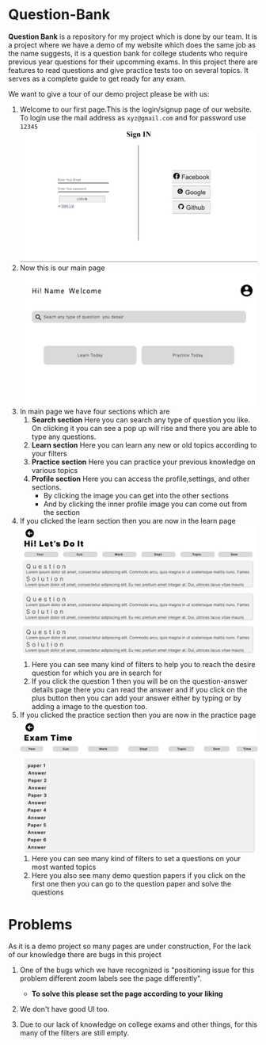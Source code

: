 # Question-Bank

**Question Bank** is a repository for my project which is done by our team. It is a project where we have a demo of my website which does the same job as the name suggests, it is a question bank for college students who require previous year questions for their upcomming exams. In this project there are features to read questions and give practice tests too on several topics. It serves as a complete guide to get ready for any exam.

We want to give a tour of our demo project please be with us:

1. Welcome to our first page.This is the login/signup page of our website. To login use the mail address as `xyz@gmail.com` and for password use `12345`![Sign-in page](sign-in.png) 
3. Now this is our main page ![main page](main.png)
4. In main page we have four sections which are
   1. **Search section** Here you can search any type of question you like. On clicking it you can see a pop up will rise and there you are able to type any questions.
   2. **Learn section** Here you can learn any new or old topics according to your filters
   3. **Practice section** Here you can practice your previous knowledge on various topics
   4. **Profile section** Here you can access the profile,settings, and other sections.
      - By clicking the image you can get into the other sections
      - And by clicking the inner profile image you can come out from the section
5. If you clicked the learn section then you are now in the learn page ![learn page](learn.png)
   1. Here you can see many kind of filters to help you to reach the desire question for which you are in search for
   2. If you click the question 1 then you will be on the question-answer details page there you can read the answer and if you click on the plus button then you can add your answer either by typing or by adding a image to the question too.
6. If you clicked the practice section then you are now in the practice page ![practice page](practice.png)
   1. Here you can see many kind of filters to set a questions on your most wanted topics
   2. Here you also see many demo question papers if you click on the first one then you can go to the question paper and solve the questions

# Problems

As it is a demo project so many pages are under construction, For the lack of our knowledge there are bugs in this project

1. One of the bugs which we have recognized is "positioning issue for this problem different zoom labels see the page differently".

   - **To solve this please set the page according to your liking**

2. We don't have good UI too.
3. Due to our lack of knowledge on college exams and other things, for this many of the filters are still empty.
